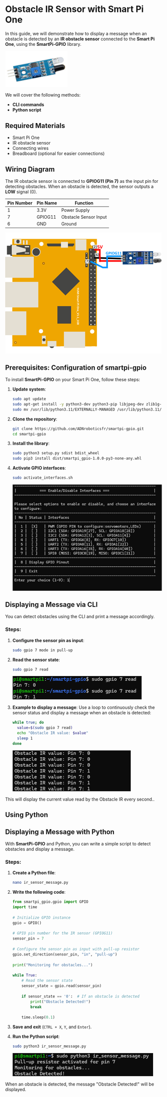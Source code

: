 # Obstacle IR Sensor with Smart Pi One

In this guide, we will demonstrate how to display a message when an obstacle is detected by an **IR obstacle sensor** connected to the **Smart Pi One**, using the **SmartPi-GPIO** library.

<img src="../../../img/SmartPi/Sensors&Modules/SmartPi_IR_Obstacle_Sensor_Control/SmartPi_IR_Obstacle_Sensor_Control_1.png" width="200" alt="ultrasonic sensor - HC-SR04">

We will cover the following methods:
- **CLI commands**
- **Python script**

## Required Materials

- Smart Pi One
- IR obstacle sensor
- Connecting wires
- Breadboard (optional for easier connections)


## Wiring Diagram

The IR obstacle sensor is connected to **GPIOG11 (Pin 7)** as the input pin for detecting obstacles. When an obstacle is detected, the sensor outputs a **LOW** signal (0). 

| **Pin Number** | **Pin Name**          | **Function**           |
|----------------|-----------------------|------------------------|
| 1              | 3.3V                  | Power Supply            |
| 7              | GPIOG11               | Obstacle Sensor Input   |
| 6              | GND                   | Ground                  |

<img src="../../../img/SmartPi/Sensors&Modules/SmartPi_IR_Obstacle_Sensor_Control/SmartPi_IR_Obstacle_Sensor_Control_2.png" width="520" alt="Obstacle IR Wiring Diagram">

## Prerequisites: Configuration of smartpi-gpio

To install **SmartPi-GPIO** on your Smart Pi One, follow these steps:

1. **Update system**:

   ```bash
   sudo apt update 
   sudo apt-get install -y python3-dev python3-pip libjpeg-dev zlib1g-dev libtiff-dev
   sudo mv /usr/lib/python3.11/EXTERNALLY-MANAGED /usr/lib/python3.11/EXTERNALLY-MANAGED.old
   ```

2. **Clone the repository**:

   ```bash
   git clone https://github.com/ADNroboticsfr/smartpi-gpio.git
   cd smartpi-gpio
   ```

3. **Install the library**:

   ```bash
   sudo python3 setup.py sdist bdist_wheel
   sudo pip3 install dist/smartpi_gpio-1.0.0-py3-none-any.whl
   ```

4. **Activate GPIO interfaces**:

   ```bash
   sudo activate_interfaces.sh
   ``` 

   ![Smart Pi One - Obstacle IR](../../../img/SmartPi/Sensors&Modules/SmartPi_Button_Control/SmartPi_Button_Control_3.png)

## Displaying a Message via CLI

You can detect obstacles using the CLI and print a message accordingly.

### Steps:

1. **Configure the sensor pin as input**:

   ```bash
   sudo gpio 7 mode in pull-up
   ```

2. **Read the sensor state**:

   ```bash
   sudo gpio 7 read
   ```

   ![Smart Pi One - Obstacle IR](../../../img/SmartPi/Sensors&Modules/SmartPi_IR_Obstacle_Sensor_Control/SmartPi_IR_Obstacle_Sensor_Control_3.png)


3. **Example to display a message**:
   Use a loop to continuously check the sensor status and display a message when an obstacle is detected:

   ```bash
   while true; do
     value=$(sudo gpio 7 read)
     echo "Obstacle IR value: $value"
     sleep 1
   done
   ```

   ![Smart Pi One - Obstacle IR](../../../img/SmartPi/Sensors&Modules/SmartPi_IR_Obstacle_Sensor_Control/SmartPi_IR_Obstacle_Sensor_Control_4.png)

This will display the current value read by the Obstacle IR every second..


## Using Python

## Displaying a Message with Python

With **SmartPi-GPIO** and Python, you can write a simple script to detect obstacles and display a message.

### Steps:

1. **Create a Python file**:

   ```bash
   nano ir_sensor_message.py
   ```

2. **Write the following code**:

   ```python
   from smartpi_gpio.gpio import GPIO
   import time

   # Initialize GPIO instance
   gpio = GPIO()

   # GPIO pin number for the IR sensor (GPIOG11)
   sensor_pin = 7

   # Configure the sensor pin as input with pull-up resistor
   gpio.set_direction(sensor_pin, "in", "pull-up")

   print("Monitoring for obstacles...")

   while True:
       # Read the sensor state
       sensor_state = gpio.read(sensor_pin)
       
       if sensor_state == '0':  # If an obstacle is detected
           print("Obstacle Detected!")
           break

       time.sleep(0.1)
   ```

3. **Save and exit** (`CTRL + X`, `Y`, and `Enter`).

4. **Run the Python script**:

   ```bash
   sudo python3 ir_sensor_message.py
   ```

   ![Smart Pi One - Obstacle IR](../../../img/SmartPi/Sensors&Modules/SmartPi_IR_Obstacle_Sensor_Control/SmartPi_IR_Obstacle_Sensor_Control_5.png)

When an obstacle is detected, the message "Obstacle Detected!" will be displayed.

